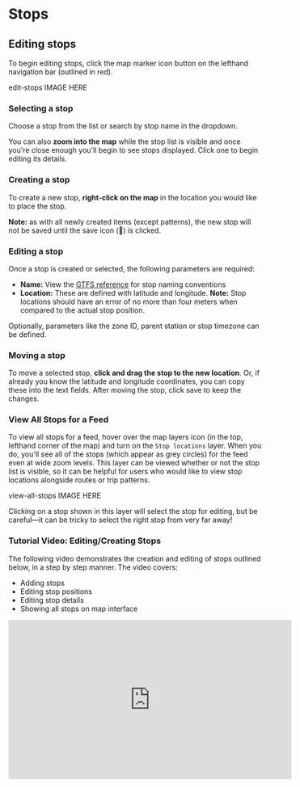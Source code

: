# Stops

## Editing stops

To begin editing stops, click the map marker icon button on the lefthand navigation bar (outlined in red).

edit-stops IMAGE HERE

### Selecting a stop

Choose a stop from the list or search by stop name in the dropdown.

You can also **zoom into the map** while the stop list is visible and once you're close enough you'll begin to see stops displayed. Click one to begin editing its details.

### Creating a stop

To create a new stop, **right-click on the map** in the location you would like to place the stop. 

**Note:** as with all newly created items (except patterns), the new stop will not be saved until the save icon (💾) is clicked.

### Editing a stop
Once a stop is created or selected, the following parameters are required:
- **Name:** View the [GTFS reference](https://gtfs.org/schedule/best-practices/#stopstxt) for stop naming conventions
- **Location:** These are defined with latitude and longitude. **Note:** Stop locations should have an error of no more than four meters when compared to the actual stop position.

Optionally, parameters like the zone ID, parent station or stop timezone can be defined.
### Moving a stop

To move a selected stop, **click and drag the stop to the new location**. Or, if already you know the latitude and longitude coordinates, you can copy these into the text fields. After moving the stop, click save to keep the changes.

### View All Stops for a Feed

To view all stops for a feed, hover over the map layers icon (in the top, lefthand corner of the map) and turn on the `Stop locations` layer. When you do, you'll see all of the stops (which appear as grey circles) for the feed even at wide zoom levels. This layer can be viewed whether or not the stop list is visible, so it can be helpful for users who would like to view stop locations alongside routes or trip patterns.

view-all-stops IMAGE HERE

Clicking on a stop shown in this layer will select the stop for editing, but be careful—it can be tricky to select the right stop from very far away!

### Tutorial Video: Editing/Creating Stops
The following video demonstrates the creation and editing of stops outlined below, in a step by step manner. The video covers:
- Adding stops
- Editing stop positions
- Editing stop details
- Showing all stops on map interface

<iframe 
    width="560" 
    height="315" 
    src="https://www.youtube.com/embed/xe3nFrkmw5o" 
    frameborder="0" 
    allow="accelerometer; autoplay; encrypted-media; gyroscope; picture-in-picture" 
    allowfullscreen>
</iframe>

<!-- Need to add feature -->
<!-- Merge/Manage Stops – By clicking the ‘Find Duplicate Stops’ button all stops within 15 meters of
each other will become highlighted as a group. After clicking on a highlighted group you will have
the option to merge the stops. -->
